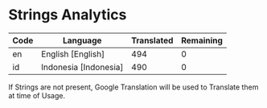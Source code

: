 # Strings Analytics


| Code | Language | Translated | Remaining |
|----|-------|-------|---|
| en | English [English] | 494 | 0 |
| id | Indonesia [Indonesia] | 490 | 0 |


If Strings are not present, Google Translation will be used to Translate them at time of Usage.
